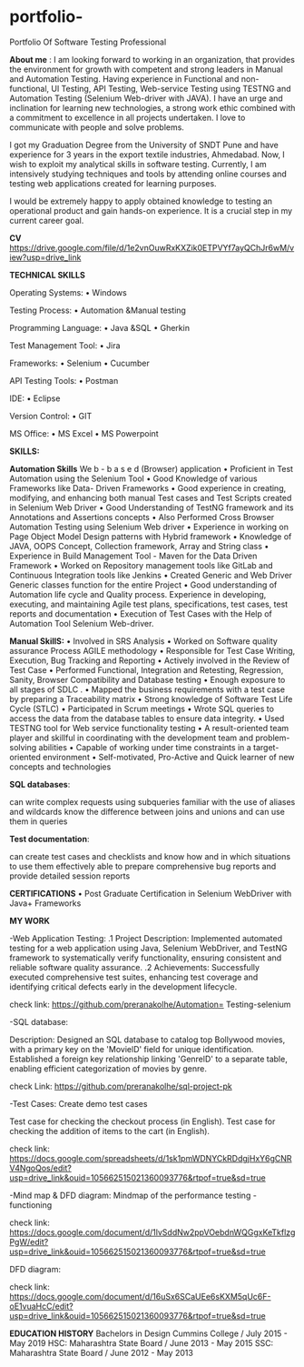 # portfolio- 
 Portfolio Of Software Testing Professional

**About me** :
I am looking forward to working in an organization, that provides the environment for growth with competent and strong leaders in Manual and Automation Testing. Having experience in Functional and non-functional, Ul Testing, API Testing, Web-service Testing using TESTNG and Automation Testing (Selenium Web-driver with JAVA). I have an urge and inclination for learning new technologies, a strong work ethic combined with a commitment to excellence in all projects undertaken. I love to communicate with people and solve problems.

I got my Graduation Degree from the University of SNDT Pune and have experience for 3 years in the export textile industries, Ahmedabad. Now, I wish to exploit my analytical skills in software testing. Currently, I am intensively studying techniques and tools by attending online courses and testing web applications created for learning purposes.

I would be extremely happy to apply obtained knowledge to testing an operational product and gain hands-on experience. It is a crucial step in my current career goal.   

 
**CV**
https://drive.google.com/file/d/1e2vnOuwRxKXZik0ETPVYf7ayQChJr6wM/view?usp=drive_link


**TECHNICAL SKILLS**

Operating Systems:
 • Windows

Testing Process:
• Automation &Manual testing

Programming Language: 
• Java &SQL
• Gherkin

Test Management Tool:
 • Jira

Frameworks:
• Selenium
• Cucumber

API Testing Tools:
 • Postman

IDE:
• Eclipse

Version Control:
 • GIT

MS Office:
• MS Excel
• MS Powerpoint

**SKILLS:**

**Automation Skills**
We b - b a s e d (Browser) application
• Proficient in Test Automation using the Selenium Tool
• Good Knowledge of various Frameworks like Data-
Driven Frameworks
• Good experience in creating, modifying, and enhancing
both manual Test cases and Test Scripts created in
Selenium Web Driver
• Good Understanding of TestNG framework and its
Annotations and Assertions concepts
• Also Performed Cross Browser Automation Testing
using Selenium Web driver
• Experience in working on Page Object Model Design
patterns with Hybrid framework
• Knowledge of JAVA, OOPS Concept, Collection
framework, Array and String class
• Experience in Build Management Tool - Maven for the
Data Driven Framework
• Worked on Repository management tools like GitLab
and Continuous Integration tools like Jenkins
• Created Generic and Web Driver Generic classes
function for the entire Project
• Good understanding of Automation life cycle and Quality process. Experience in developing, executing,
and maintaining Agile test plans, specifications, test cases, test reports and documentation
• Execution of Test Cases with the Help of Automation Tool Selenium Web-driver.

**Manual SkillS:**
• Involved in SRS Analysis
• Worked on Software quality assurance Process AGILE methodology
• Responsible for Test Case Writing, Execution, Bug Tracking and Reporting
• Actively involved in the Review of Test Case
• Performed Functional, Integration and Retesting,
Regression, Sanity,
Browser Compatibility
and
Database testing
• Enough exposure to all stages of SDLC
. • Mapped the business requirements with a test case
by preparing a Traceability matrix
• Strong knowledge of Software Test Life Cycle (STLC)
• Participated in Scrum meetings
• Wrote SQL queries to access the data from the database tables to ensure data integrity.
• Used TESTNG tool for Web service functionality testing
• A result-oriented team player and skillful in coordinating with the development team and problem-solving abilities
• Capable of working under time constraints in a target-oriented environment
• Self-motivated, Pro-Active and Quick learner of new concepts and technologies

**SQL databases**:

can write complex requests using subqueries
familiar with the use of aliases and wildcards
know the difference between joins and unions and can use them in queries

**Test documentation**:

can create test cases and checklists and know how and in which situations to use them effectively
able to prepare comprehensive bug reports and provide detailed session reports

**CERTIFICATIONS**
• Post Graduate Certification in Selenium WebDriver with Java+ Frameworks

**MY WORK**

-Web Application Testing:
.1 Project Description: Implemented automated testing for a web application using Java, Selenium WebDriver, and TestNG framework to systematically verify functionality, ensuring consistent and reliable software quality assurance. 
.2 Achievements: Successfully executed comprehensive test suites, enhancing test coverage and identifying critical defects early in the development lifecycle.

check link: 
https://github.com/preranakolhe/Automation= Testing-selenium

-SQL database:

Description: Designed an SQL database to catalog top Bollywood movies, with a primary key on the 'MovielD' field for unique identification. Established a foreign key relationship linking 'GenrelD' to a separate table, enabling efficient categorization of movies by genre.

check Link:
https://github.com/preranakolhe/sql-project-pk

-Test Cases:
Create demo test cases

Test case for checking the checkout process (in English).
Test case for checking the addition of items to the cart (in English).

check link:
https://docs.google.com/spreadsheets/d/1sk1pmWDNYCkRDdgjHxY6gCNRV4NgoQos/edit?usp=drive_link&ouid=105662515021360093776&rtpof=true&sd=true

-Mind map & DFD diagram:
Mindmap of the performance testing - functioning 

check link:
https://docs.google.com/document/d/1lvSddNw2ppVOebdnWQGgxKeTkflzgPgW/edit?usp=drive_link&ouid=105662515021360093776&rtpof=true&sd=true

DFD diagram:

check link:
https://docs.google.com/document/d/16uSx6SCaUEe6sKXM5qUc6F-oE1vuaHcC/edit?usp=drive_link&ouid=105662515021360093776&rtpof=true&sd=true


**EDUCATION HISTORY**
Bachelors in Design Cummins College / July 2015 - May 2019
HSC: Maharashtra State Board / June 2013 - May 2015
SSC: Maharashtra State Board / June 2012 - May 2013


